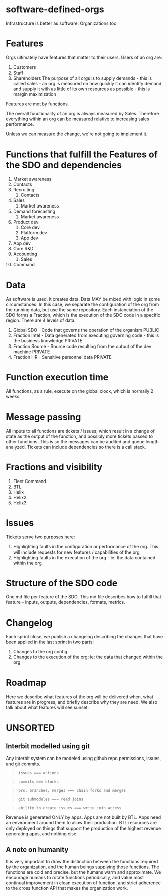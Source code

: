 # software-defined-orgs
Infrastructure is better as software.  Organizations too.

# Features
Orgs ultimately have features that matter to their users.  Users of an org are:
1. Customers
5. Staff
3. Shareholders
The purpose of all orgs is to supply demands - this is called sales - an org is measured on how quickly it can identify demand and supply it with as little of its own resources as possible - this is margin maximization

Features are met by functions.

The overall functionality of an org is always measured by Sales.  Therefore everything within an org can be measured relative to increasing sales performance.

Unless we can measure the change, we're not going to implement it.

# Functions that fulfill the Features of the SDO and dependencies
1. Market awareness 
1. Contacts
1. Recruiting
   1. Contacts
1. Sales
   1. Market awareness
1. Demand forecasting
   1. Market awareness
1. Product dev
   1. Core dev
   1. Platform dev
   1. App dev
1. App dev
1. Core R&D
1. Accounting
   1. Sales
1. Command


# Data
As software is used, it creates data.  Data MAY be mixed with logic in some circumstances.  In this case, we separate the configuration of the org from the running data, but use the same repository.  Each instanciation of the SDO forms a Fraction, which is the execution of the SDO code in a specific region.  There are 4 levels of data:
1. Global SDO - Code that governs the operation of the organism PUBLIC
1. Fraction Intel - Data generated from executing governing code - this is the business knowledge PRIVATE
1. Fraction Source - Source code resulting from the output of the dev machine PRIVATE
1. Fraction HR - Sensitive personnel data PRIVATE

# Function execution time
All functions, as a rule, execute on the global clock, which is normally 2 weeks.

# Message passing
All inputs to all functions are tickets / issues, which result in a change of state as the output of the function, and possibly more tickets passed to other functions.  This is so the messages can be audited and queue length analyzed.  Tickets can include dependencies so there is a call stack.

# Fractions and visibility
1. Fleet Command
1. BTL
1. Helix
1. Helix2
1. Helix3

# Issues
Tickets serve two purposes here:
1. Highlighting faults in the configuration or performance of the org.  This will include requests for new features / capabilities of the org
1. Highlighting faults in the execution of the org - ie: the data contained within the org

# Structure of the SDO code
One md file per feature of the SDO.  This md file describes how to fulfill that feature - inputs, outputs, dependencies, formats, metrics.

# Changelog
Each sprint close, we publish a changelog describing the changes that have been applied in the last sprint in two parts:
1. Changes to the org config
1. Changes to the execution of the org: ie: the data that changed within the org

# Roadmap
Here we describe what features of the org will be delivered when, what features are in progress, and briefly describe why they are need.  We also talk about what features will see sunset.

# UNSORTED
## Interbit modelled using git
Any interbit system can be modeled using github repo permissions, issues, and git commits.

> `issues === actions`

> `commits === blocks`

> `prs, branches, merges === chain forks and merges`

> `git submodules === read joins`

> `ability to create issues === write join access`

Revenue is generated ONLY by apps.  Apps are not built by BTL.  Apps need an environment around them to allow their production.  BTL resources are only deployed on things that support the production of the highest revenue generating apps, and nothing else.

## A note on humanity
It is very important to draw the distinction between the functions required by the organization, and the human beings supplying those functions.  The functions are cold and precise, but the humans warm and approximate.  We encourage humans to rotate functions periodically, and value most continual improvement in clean execution of function, and strict adherence to the cross function API that makes the organization work.  
